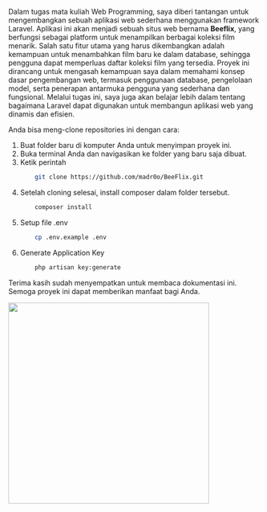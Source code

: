 Dalam tugas mata kuliah Web Programming, saya diberi tantangan untuk mengembangkan sebuah aplikasi web sederhana menggunakan framework Laravel. Aplikasi ini akan menjadi sebuah situs web bernama **Beeflix**, yang berfungsi sebagai platform untuk menampilkan berbagai koleksi film menarik. Salah satu fitur utama yang harus dikembangkan adalah kemampuan untuk menambahkan film baru ke dalam database, sehingga pengguna dapat memperluas daftar koleksi film yang tersedia. Proyek ini dirancang untuk mengasah kemampuan saya dalam memahami konsep dasar pengembangan web, termasuk penggunaan database, pengelolaan model, serta penerapan antarmuka pengguna yang sederhana dan fungsional. Melalui tugas ini, saya juga akan belajar lebih dalam tentang bagaimana Laravel dapat digunakan untuk membangun aplikasi web yang dinamis dan efisien.

Anda bisa meng-clone repositories ini dengan cara:
1. Buat folder baru di komputer Anda untuk menyimpan proyek ini.
2. Buka terminal Anda dan navigasikan ke folder yang baru saja dibuat.
3. Ketik perintah 
    ```bash
        git clone https://github.com/madr0o/BeeFlix.git
    ```
4. Setelah cloning selesai, install composer dalam folder tersebut.
    ```bash
        composer install
    ```
5. Setup file .env
    ```bash
        cp .env.example .env
    ```
6. Generate Application Key
    ```bash
        php artisan key:generate
    ```

Terima kasih sudah menyempatkan untuk membaca dokumentasi ini. Semoga proyek ini dapat memberikan manfaat bagi Anda.

<img src="https://assets.pinterest.com/ext/embed.html?id=596867756898911846" width="400" alt="">

<!-- <iframe src="https://assets.pinterest.com/ext/embed.html?id=596867756898911846" height="445" width="345" frameborder="0" scrolling="no" ></iframe> -->